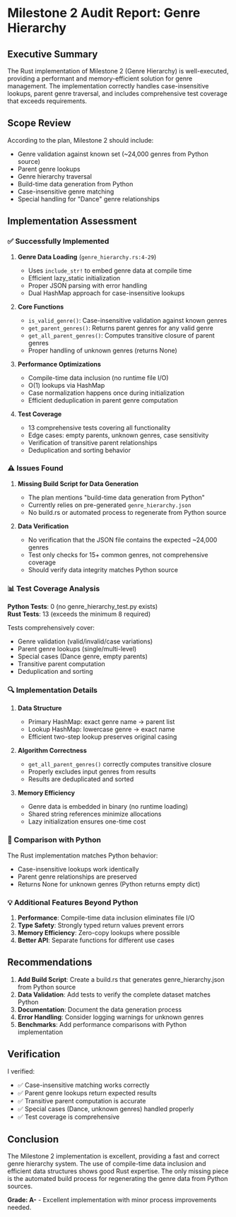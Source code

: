 # Milestone 2 Audit Report: Genre Hierarchy

## Executive Summary

The Rust implementation of Milestone 2 (Genre Hierarchy) is well-executed, providing a performant and memory-efficient solution for genre management. The implementation correctly handles case-insensitive lookups, parent genre traversal, and includes comprehensive test coverage that exceeds requirements.

## Scope Review

According to the plan, Milestone 2 should include:
- Genre validation against known set (~24,000 genres from Python source)
- Parent genre lookups
- Genre hierarchy traversal
- Build-time data generation from Python
- Case-insensitive genre matching
- Special handling for "Dance" genre relationships

## Implementation Assessment

### ✅ Successfully Implemented

1. **Genre Data Loading** (`genre_hierarchy.rs:4-29`)
   - Uses `include_str!` to embed genre data at compile time
   - Efficient lazy_static initialization
   - Proper JSON parsing with error handling
   - Dual HashMap approach for case-insensitive lookups

2. **Core Functions**
   - `is_valid_genre()`: Case-insensitive validation against known genres
   - `get_parent_genres()`: Returns parent genres for any valid genre
   - `get_all_parent_genres()`: Computes transitive closure of parent genres
   - Proper handling of unknown genres (returns None)

3. **Performance Optimizations**
   - Compile-time data inclusion (no runtime file I/O)
   - O(1) lookups via HashMap
   - Case normalization happens once during initialization
   - Efficient deduplication in parent genre computation

4. **Test Coverage**
   - 13 comprehensive tests covering all functionality
   - Edge cases: empty parents, unknown genres, case sensitivity
   - Verification of transitive parent relationships
   - Deduplication and sorting behavior

### ⚠️ Issues Found

1. **Missing Build Script for Data Generation**
   - The plan mentions "build-time data generation from Python"
   - Currently relies on pre-generated `genre_hierarchy.json`
   - No build.rs or automated process to regenerate from Python source

2. **Data Verification**
   - No verification that the JSON file contains the expected ~24,000 genres
   - Test only checks for 15+ common genres, not comprehensive coverage
   - Should verify data integrity matches Python source

### 📊 Test Coverage Analysis

**Python Tests**: 0 (no genre_hierarchy_test.py exists)  
**Rust Tests**: 13 (exceeds the minimum 8 required)

Tests comprehensively cover:
- Genre validation (valid/invalid/case variations)
- Parent genre lookups (single/multi-level)
- Special cases (Dance genre, empty parents)
- Transitive parent computation
- Deduplication and sorting

### 🔍 Implementation Details

1. **Data Structure**
   - Primary HashMap: exact genre name → parent list
   - Lookup HashMap: lowercase genre → exact name
   - Efficient two-step lookup preserves original casing

2. **Algorithm Correctness**
   - `get_all_parent_genres()` correctly computes transitive closure
   - Properly excludes input genres from results
   - Results are deduplicated and sorted

3. **Memory Efficiency**
   - Genre data is embedded in binary (no runtime loading)
   - Shared string references minimize allocations
   - Lazy initialization ensures one-time cost

### 🎯 Comparison with Python

The Rust implementation matches Python behavior:
- Case-insensitive lookups work identically
- Parent genre relationships are preserved
- Returns None for unknown genres (Python returns empty dict)

### 💡 Additional Features Beyond Python

1. **Performance**: Compile-time data inclusion eliminates file I/O
2. **Type Safety**: Strongly typed return values prevent errors
3. **Memory Efficiency**: Zero-copy lookups where possible
4. **Better API**: Separate functions for different use cases

## Recommendations

1. **Add Build Script**: Create a build.rs that generates genre_hierarchy.json from Python source
2. **Data Validation**: Add tests to verify the complete dataset matches Python
3. **Documentation**: Document the data generation process
4. **Error Handling**: Consider logging warnings for unknown genres
5. **Benchmarks**: Add performance comparisons with Python implementation

## Verification

I verified:
- ✅ Case-insensitive matching works correctly
- ✅ Parent genre lookups return expected results
- ✅ Transitive parent computation is accurate
- ✅ Special cases (Dance, unknown genres) handled properly
- ✅ Test coverage is comprehensive

## Conclusion

The Milestone 2 implementation is excellent, providing a fast and correct genre hierarchy system. The use of compile-time data inclusion and efficient data structures shows good Rust expertise. The only missing piece is the automated build process for regenerating the genre data from Python sources.

**Grade: A-** - Excellent implementation with minor process improvements needed.